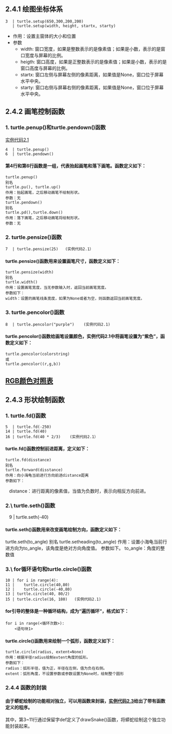 ## 2.4.1 绘图坐标体系
    3  | turtle.setup(650,300,200,200)
       | turtle.setup(width, height, startx, starty)
- 作用：设置主窗体的大小和位置
- 参数
  - width: 窗口宽度，如果是整数表示的是像素值；如果是小数，表示的是窗口宽度与屏幕的比例。
  - heigth: 窗口高度，如果是正整数表示的是像素值；如果是小数，表示的是窗口高度与屏幕的比例。
  - startx: 窗口左侧与屏幕左侧的像素距离，如果值是None，窗口位于屏幕水平中央。
  - starty: 窗口右侧与屏幕右侧的像素距离，如果值是None，窗口位于屏幕水平中央。
## 2.4.2 画笔控制函数
### 1\. turtle.penup()和turtle.pendown()函数
[实例代码2.1](https://github.com/JackZander/Python-Note/blob/master/2%20实例代码/e2.1DrawPython.py)

    4  | turtle.penup()
    6  | turtle.pendown()    
#### 第4行和第6行函数是一组，代表抬起画笔和落下画笔。函数定义如下：
    
    turtle.penup()
    别名
    turtle.pu(), turtle.up()
    作用：抬起画笔，之后移动画笔不绘制形状。
    参数：无
    turtle.pendown()
    别名
    turtle.pd(),turtle.down()
    作用：落下画笔，之后移动画笔将绘制形状。
    参数：无

### 2\. turtle.pensize()函数
    7  | turtle.pensize(25)   (实例代码2.1）
#### turtle.pensize()函数用来设置画笔尺寸，函数定义如下：
    turtle.pensize(width)
    别名
    turtle.width()
    作用：设置画笔宽度，当无参数输入时，返回当前画笔宽度。
    参数如下：
    width：设置的画笔线条宽度，如果为None或者为空，则函数返回当前画笔宽度。
    
### 3\. turtle.pencolor()函数
    8  | turtle.pencolor("purple")    (实例代码2.1)
#### turtle.pencolor()函数给画笔设置颜色，实例代码2.1中将画笔设置为“紫色”，函数定义如下：
    turtle.pencolor(colorstring)
    或
    turtle.pencolor((r,g,b))

## [RGB颜色对照表](http://tool.oschina.net/commons?type=3)
## 2.4.3 形状绘制函数
### 1\. turtle.fd()函数
    5  | turtle.fd(-250)
    14 | turtle.fd(40)
    16 | turtle.fd(40 * 2/3)    (实例代码2.1）
#### turtle.fd()函数控制前进距离，定义如下：
    turtle.fd(disstance)
    别名
    turtle.forward(disstance)
    作用：向小海龟当前进行方向前进distance距离
    参数如下：
    distance：进行距离的像素值，当值为负数时，表示向相反方向前进。
### 2.\  turtle.seth()函数
    9 | turtle.seth(-40)
#### turtle.seth()函数用来改变画笔绘制方向，函数定义如下：
turtle.seth(to_angle)
别名
turtle.setheading(to_angle)
作用：设置小海龟当前行进方向为to_angle，该角度是绝对方向角度值。
参数如下。
to_angle：角度的整数值
### 3.\  for循环语句和turtle.circle()函数
    10 | for i in range(4):
    11 |    turtle.circle(40,80)
    12 |    turtle.circle(-40,80)
    13 | turtle.circle(40, 80/2)
    15 | turtle.circle(16, 180)   (实例代码2.1)
#### for引导的整体是一种循环结构，成为“遍历循环“，格式如下：
    for i in range(<循环次数>):
        <语句块1>
#### turtle.circle()函数用来绘制一个弧形，函数定义如下：
    turtle.circle(radius, extent=None)
    作用：根据半径radius绘制extent角度的弧形。
    参数如下：
    radius：弧形半径，值为正，半径在左侧，值为负在右侧。
    extent：弧形角度，不设置参数或参数设置为None时，绘制整个圆形
### 2.4.4 函数的封装
#### 由于蟒蛇绘制的功能相对独立，可以用函数来封装，[实例代码2.3](https://github.com/JackZander/Python-Note/blob/master/2%20实例代码/%23e2.3DrawPython.py)给出了带有函数定义的程序。
其中，第3~11行通过保留字def定义了drawSnake()函数，将蟒蛇绘制这个独立功能封装起来。



